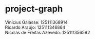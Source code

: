 # project-graph

Vinicius Galasse: 125111368914<br>
Ricardo Araujo: 125111346864<br>
Nicolas de Freitas Azevedo: 125111356592<br>
